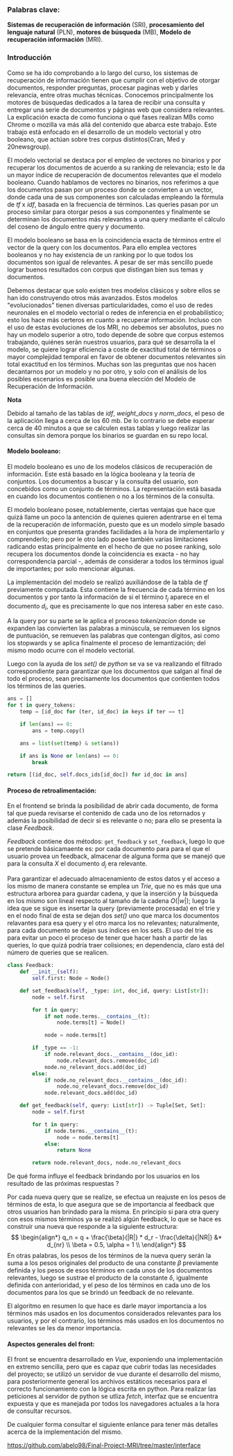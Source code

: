 ### Palabras clave:

**Sistemas de recuperación de información** (SRI), **procesamiento del lenguaje natural** (PLN), **motores de búsqueda** (MB), **Modelo de recuperación información** (MRI).

 ### Introducción

Como se ha ido comprobando a lo largo del curso, los sistemas de recuperación de información tienen que cumplir con el objetivo de otorgar documentos, responder preguntas, procesar paginas web y darles relevancia, entre otras muchas técnicas. Conocemos principalmente los motores de búsquedas dedicados a la tarea de recibir una consulta y entregar una serie de documentos y páginas web que considera relevantes. La explicación exacta de como funciona o qué fases realizan MBs como Chrome o mozilla va más allá del contenido que abarca este trabajo. Este trabajo está enfocado en el desarrollo de un modelo vectorial y otro booleano, que actúan sobre tres corpus distintos(Cran, Med y 20newsgroup).

El modelo vectorial se destaca por el empleo de vectores no binarios y por recuperar los documentos de acuerdo a su ranking de relevancia; esto le da un mayor índice de recuperación de documentos relevantes que el modelo booleano. Cuando hablamos de vectores no binarios, nos referimos a que los documentos pasan por un proceso donde se convierten a un vector, donde cada una de sus componentes son calculadas empleando la fórmula de $tf$ x $idf$, basada en la frecuencia de términos. Las queries pasan por un proceso similar para otorgar pesos a sus componentes y finalmente se determinan los  documentos más relevantes a una query mediante el cálculo del coseno de ángulo entre query y documento.

El modelo booleano se basa en la coincidencia exacta de términos entre el vector de la query con los documentos. Para ello emplea vectores booleanos y no hay existencia de un ranking por lo que todos los documentos son igual de relevantes. A pesar de ser más sencillo puede lograr buenos resultados con corpus que distingan bien sus temas y documentos.



Debemos destacar que solo existen tres modelos clásicos y sobre ellos se han ido construyendo otros más avanzados. Estos modelos "evolucionados" tienen diversas particularidades, como el uso de redes neuronales en el modelo vectorial o redes de inferencia en el probabilístico; esto los hace más certeros en cuanto a recuperar información. Incluso con el uso de estas evoluciones de los MRI, no debemos ser absolutos, pues no hay un modelo superior a otro, todo depende de sobre que corpus estemos trabajando, quiénes serán nuestros usuarios, para qué se desarrolla la el modelo, se quiere lograr eficiencia a coste de exactitud total de términos o mayor complejidad temporal en favor de obtener documentos relevantes sin total exactitud en los términos. Muchas son las preguntas que nos hacen decantarnos por un modelo y no por otro, y solo con el análisis de los posibles escenarios es posible una buena elección del Modelo de Recuperación de Información.



**Nota**

Debido al tamaño de las tablas de $idf$, $weight\_docs$ y $norm\_docs$, el peso de la aplicación llega a cerca de los $60$ mb. De lo contrario se debe esperar cerca de $40$ minutos a que se calculen estas tablas y luego realizar las consultas sin demora porque los binarios se guardan en su repo local.



#### Modelo booleano:

El modelo booleano es uno de los modelos clásicos de recuperación de información. Este está basado en la lógica booleana y la teoría de conjuntos. Los documentos a buscar y la consulta del usuario, son concebidos como un conjunto de términos. La representación está basada en cuando los documentos contienen o no a los términos de la consulta.

El modelo booleano posee, notablemente, ciertas ventajas que hace que quizá llame un poco la antención de quienes quieren adentrarse en el tema de la recuperación de información, puesto que es un modelo simple basado en conjuntos que presenta grandes facilidades a la hora de implementarlo y comprenderlo; pero por le otro lado posee también varias limitaciones radicando estas principalmente en el hecho de que no posee ranking, solo recupera los documentos donde la coincidencia es exacta - no hay correspondencia parcial -, además de considerar a todos los términos igual de importantes; por solo mencionar algunas. 

La implementación del modelo se realizó auxiliándose de la tabla de _tf_ previamente computada. Esta contiene la frecuencia de cada término en los documentos y por tanto la información de si el término $t_j$ aparece en el documento $d_i$, que es precisamente lo que nos interesa saber en este caso. 

A la query por su parte se le aplica el proceso _tokenizacion_ donde se expanden las convierten las palabras a minúscula, se remueven los signos de puntuación, se remueven las palabras que contengan dígitos, asi como los stopwards y se aplica finalmente el proceso de lemantización; del mismo modo ocurre con el modelo vectorial.

Luego con la ayuda de los _set()_ de _python_ se va se va realizando el filtrado correspondiente para garantizar que los documentos que salgan al final de todo el proceso, sean precisamente los documentos que contienten todos los términos de las queries.

```python
ans = []
for t in query_tokens:
    temp = [id_doc for (ter, id_doc) in keys if ter == t]

    if len(ans) == 0:
        ans = temp.copy()

    ans = list(set(temp) & set(ans))

    if ans is None or len(ans) == 0:
        break

return [(id_doc, self.docs_ids[id_doc]) for id_doc in ans]

```



#### Proceso de retroalimentación:

En el frontend se brinda la posibilidad de abrir cada documento, de forma tal que pueda revisarse el contenido de cada uno de los retornados y además la posibilidad de decir si es relevante o no; para ello se presenta la clase _Feedback_. 

_Feedback_ contiene dos métodos: `get_feedback` y `set_feedback`, luego lo que se pretende básicamaente es: por cada documento para para el que el usuario provea un feedback, almacenar de alguna forma que se manejó que para la consulta $X$ el documento $d_j$ era relevante.

Para garantizar el adecuado almacenamiento de estos datos y el acceso a los mismo de manera constante se emplea un _Trie_, que no es más que una estructura arborea para guardar cadena, y que la inserción y la búsqueda en los mismo son lineal respecto al tamaño de la cadena $O(|w|)$; luego la idea que se sigue es insertar la query (previamente procesada) en el trie y en el nodo final de esta se dejan dos _set()_ uno que marca los documentos relavantes para esa query y el otro marca los no relevantes; naturalmente, para cada documento se dejan sus índices en los sets. El uso del trie es  para evitar un poco el proceso de tener que hacer hash a partir de las queries, lo que quizá podría traer colisiones; en dependencia, claro está del número de queries que se realicen.

```python
class Feedback:
    def __init__(self):
        self.first: Node = Node()

    def set_feedback(self, _type: int, doc_id, query: List[str]):
        node = self.first

        for t in query:
            if not node.terms.__contains__(t):
                node.terms[t] = Node()

            node = node.terms[t]

        if _type == -1:
            if node.relevant_docs.__contains__(doc_id):
                node.relevant_docs.remove(doc_id)
            node.no_relevant_docs.add(doc_id)
        else:
            if node.no_relevant_docs.__contains__(doc_id):
                node.no_relevant_docs.remove(doc_id)
            node.relevant_docs.add(doc_id)

    def get_feedback(self, query: List[str]) -> Tuple[Set, Set]:
        node = self.first

        for t in query:
            if node.terms.__contains__(t):
                node = node.terms[t]
            else:
                return None

        return node.relevant_docs, node.no_relevant_docs
```



De qué forma influye el feedback brindando por los usuarios en los resultado de las próximas respuestas ?

Por cada nueva query que se realize, se efectua un reajuste en los pesos de términos de esta, lo que asegura que se de importancia al feedback que otros usuarios han brindado para la misma. En principio si para otra query con esos mismos términos ya se realizó algún feedback, lo que se hace es construir una nueva que responde a la siguiente estructura:
$$
\begin{align*}
q_n = q + \frac{\beta}{|R|} * d_r - \frac{\delta}{|NR|} &* d_{nr} \\
\beta = 0.5, \alpha = 1 \\
\end{align*}
$$
En otras palabras, los pesos de los términos de la nueva query serán la suma a los pesos originales del producto de una constante $\beta$ previamente definida y los pesos de esos términos en cada unos de los documentos relevantes, luego se sustrae el producto de la constante $\delta$, igualmente definida con anterioridad, y el peso de los términos en cada uno de los documentos para los que se brindó un feedback de no relevante.

El algoritmo en resumen lo que hace es darle mayor importancia a los términos más usados en los documentos considerados relevantes para los usuarios, y por el contrario, los términos más usados en los documentos no relevantes se les da menor importancia.



#### Aspectos generales del front:

El front se encuentra desarrollado en _Vue_, exponiendo una implementación en extremo sencilla, pero que es capaz que cubrir todas las necesidades del proyecto; se utilizó un servidor de vue durante el desarrollo del mismo, para posteriormente general los archivos estáticos necesarios para el correcto funcionamiento con la lógica escrita en python. Para realizar las peticiones al servidor de python se utliza _fetch_, interfaz que se encuentra expuesta y que es manejada por todos los navegadores actuales a la hora de consultar recursos.

De cualquier forma consultar el siguiente enlance para tener más detalles acerca de la implementación del mismo.

https://github.com/abelo98/Final-Project-MRI/tree/master/interface

